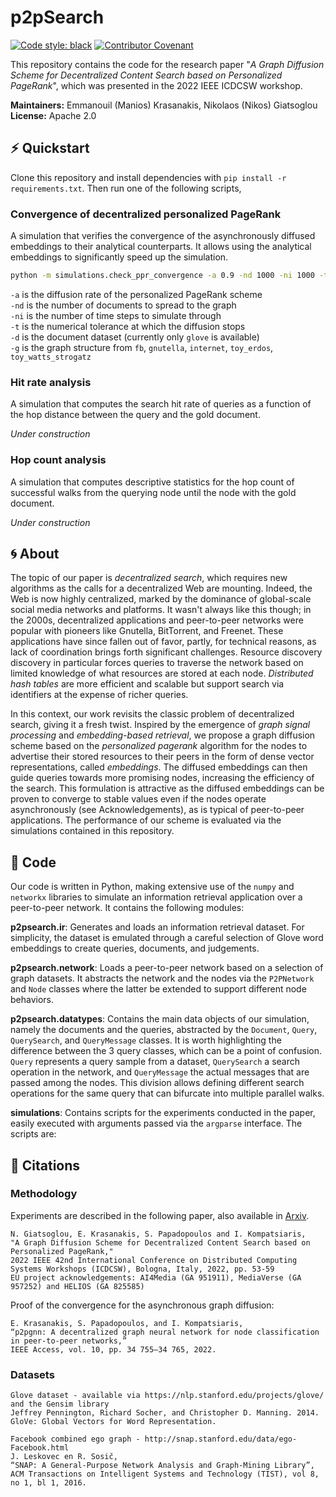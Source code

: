 # p2pSearch

[![Code style: black](https://img.shields.io/badge/code%20style-black-000000.svg)](https://github.com/psf/black)
[![Contributor Covenant](https://img.shields.io/badge/Contributor%20Covenant-2.1-4baaaa.svg)](code_of_conduct.md) 


This repository contains the code for the research paper "_A Graph Diffusion Scheme for Decentralized Content Search based on Personalized PageRank_", which was presented in the 2022 IEEE ICDCSW workshop.

**Maintainers:** Emmanouil (Manios) Krasanakis, Nikolaos (Nikos) Giatsoglou<br>
**License:** Apache 2.0

## :zap: Quickstart

Clone this repository and install dependencies with `pip install -r requirements.txt`.
Then run one of the following scripts, 

### Convergence of decentralized personalized PageRank

A simulation that verifies the convergence of the asynchronously diffused embeddings 
to their analytical counterparts. It allows using the analytical embeddings to 
significantly speed up the simulation.

```bash
python -m simulations.check_ppr_convergence -a 0.9 -nd 1000 -ni 1000 -t 0.0000001 -d glove -g fb
```

`-a` is the diffusion rate of the personalized PageRank scheme<br>
`-nd` is the number of documents to spread to the graph<br>
`-ni` is the number
of time steps to simulate through<br>
`-t` is the numerical tolerance at which the diffusion stops<br>
`-d` is the document dataset (currently only `glove` is available)<br>
`-g` is the graph structure from `fb`, `gnutella`, `internet`, `toy_erdos`, `toy_watts_strogatz`<br>

### Hit rate analysis

A simulation that computes the search hit rate of queries as a function of the hop distance between the query and the gold document.

*Under construction*

### Hop count analysis

A simulation that computes descriptive statistics for the hop count of successful walks from the querying node until the node with the gold document.

*Under construction*


## :cyclone: About
The topic of our paper is _decentralized search_, which requires new algorithms as the calls for a decentralized Web are mounting. Indeed, the Web is now highly centralized, marked by the dominance of global-scale social media networks and platforms. It wasn't always like this though; in the 2000s, decentralized applications and peer-to-peer networks were popular with pioneers like Gnutella, BitTorrent, and Freenet. These applications have since fallen out of favor, partly, for technical reasons, as lack of coordination brings forth significant challenges. Resource discovery discovery in particular forces queries to traverse the network based on limited knowledge of what resources are stored at each node. _Distributed hash tables_ are more efficient and scalable but support search via identifiers at the expense of richer queries.

In this context, our work revisits the classic problem of decentralized search, giving it a fresh twist. Inspired by the emergence of _graph signal processing_ and _embedding-based retrieval_, we propose a graph diffusion scheme based on the _personalized pagerank_ algorithm for the nodes to advertise their stored resources to their peers in the form of dense vector representations, called _embeddings_. The diffused embeddings can then guide queries towards more promising nodes, increasing the efficiency of the search. This formulation is attractive as the diffused embeddings can be proven to converge to stable values even if the nodes operate asynchronously (see Acknowledgements), as is typical of peer-to-peer applications. The performance of our scheme is evaluated via the simulations contained in this repository.

## :snake: Code
Our code is written in Python, making extensive use of the ```numpy``` and ```networkx``` libraries to simulate an information retrieval application over a peer-to-peer network. It contains the following modules:

**p2psearch.ir**: Generates and loads an information retrieval dataset. For simplicity, the dataset is emulated through a careful selection of Glove word embeddings to create queries, documents, and judgements.

**p2psearch.network**: Loads a peer-to-peer network based on a selection of graph datasets. It abstracts the network and the nodes via the ```P2PNetwork``` and ```Node``` classes where the latter be extended to support different node behaviors.

**p2psearch.datatypes**: Contains the main data objects of our simulation, namely the documents and the queries, abstracted by the ```Document```, ```Query```, ```QuerySearch```, and ```QueryMessage``` classes. It is worth highlighting the difference between the 3 query classes, which can be a point of confusion. ```Query``` represents a query sample from a dataset, ```QuerySearch``` a search operation in the network, and ```QueryMessage``` the actual messages that are passed among the nodes. This division allows defining different search operations for the same query that can bifurcate into multiple parallel walks.

**simulations**: Contains scripts for the experiments conducted in the paper, easily executed with arguments passed via the ```argparse``` interface. The scripts are:

## :scroll: Citations

### Methodology

Experiments are described in the following paper, also available in [Arxiv](https://arxiv.org/abs/2204.12902).

```
N. Giatsoglou, E. Krasanakis, S. Papadopoulos and I. Kompatsiaris,
"A Graph Diffusion Scheme for Decentralized Content Search based on Personalized PageRank,"
2022 IEEE 42nd International Conference on Distributed Computing Systems Workshops (ICDCSW), Bologna, Italy, 2022, pp. 53-59
EU project acknowledgements: AI4Media (GA 951911), MediaVerse (GA 957252) and HELIOS (GA 825585)
```

Proof of the convergence for the asynchronous graph diffusion:

```
E. Krasanakis, S. Papadopoulos, and I. Kompatsiaris, 
“p2pgnn: A decentralized graph neural network for node classification in peer-to-peer networks,”
IEEE Access, vol. 10, pp. 34 755–34 765, 2022.
```

### Datasets


```
Glove dataset - available via https://nlp.stanford.edu/projects/glove/ and the Gensim library
Jeffrey Pennington, Richard Socher, and Christopher D. Manning. 2014. GloVe: Global Vectors for Word Representation. 
```

```
Facebook combined ego graph - http://snap.stanford.edu/data/ego-Facebook.html
J. Leskovec en R. Sosič,
“SNAP: A General-Purpose Network Analysis and Graph-Mining Library”,
ACM Transactions on Intelligent Systems and Technology (TIST), vol 8, no 1, bl 1, 2016.
```